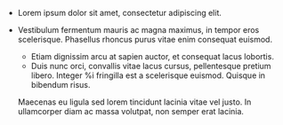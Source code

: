 * Lorem ipsum dolor sit amet, consectetur adipiscing elit.
* Vestibulum fermentum mauris ac magna maximus, in tempor
  eros scelerisque. Phasellus rhoncus purus vitae enim consequat euismod.
  * Etiam dignissim arcu at sapien auctor, et consequat lacus lobortis.
  * Duis nunc orci, convallis vitae lacus cursus, pellentesque pretium libero. Integer %i
fringilla est a scelerisque euismod. Quisque in bibendum risus.

  Maecenas eu ligula sed lorem tincidunt lacinia vitae vel justo.
In ullamcorper diam ac massa volutpat, non semper erat lacinia.